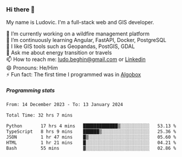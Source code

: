 ### Hi there 👋

My name is Ludovic. I'm a full-stack web and GIS developer.

 🔭 I’m currently working on a wildfire management platform<br/>
 🌱 I’m continuously learning Angular, FastAPI, Docker, PostgreSQL<br/>
 👯 I like GIS tools such as Geopandas, PostGIS, GDAL<br/>
 💬 Ask me about energy transition or travels<br/>
 📫 How to reach me: ludo.beghin@gmail.com or [Linkedin](https://www.linkedin.com/in/ludovic-beghin/)<br/>
 😄 Pronouns: He/Him<br/>
 ⚡ Fun fact: The first time I programmed was in [Algobox](https://fr.wikipedia.org/wiki/Algobox)<br/>

##### Programming stats
<!--START_SECTION:waka-->

```txt
From: 14 December 2023 - To: 13 January 2024

Total Time: 32 hrs 7 mins

Python       17 hrs 4 mins   █████████████▒░░░░░░░░░░░   53.13 %
TypeScript   8 hrs 9 mins    ██████▒░░░░░░░░░░░░░░░░░░   25.36 %
JSON         1 hr 47 mins    █▒░░░░░░░░░░░░░░░░░░░░░░░   05.60 %
HTML         1 hr 21 mins    █░░░░░░░░░░░░░░░░░░░░░░░░   04.21 %
Bash         55 mins         ▓░░░░░░░░░░░░░░░░░░░░░░░░   02.86 %
```

<!--END_SECTION:waka-->
